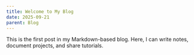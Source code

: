 ```yaml
---
title: Welcome to My Blog
date: 2025-09-21
parent: Blog
---
```


This is the first post in my Markdown-based blog. Here, I can write notes, document projects, and share tutorials.
